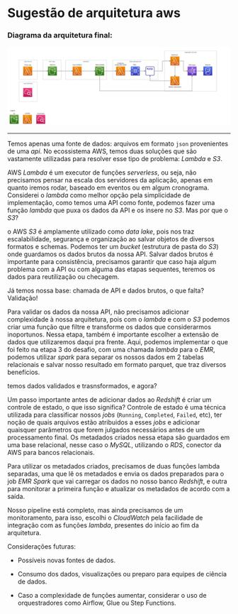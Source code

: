 # Sugestão de arquitetura aws

### Diagrama da arquitetura final:

![Arquitetura](Diagrama_arquitetura_AWS.jpg)

---



Temos apenas uma fonte de dados: arquivos em formato `json` provenientes de uma _api_. No ecossistema AWS, temos duas soluções que são vastamente utilizadas para resolver esse tipo de problema: _Lambda_ e _S3_.

AWS _Lambda_ é um executor de funções _serverless_, ou seja, não precisamos pensar na escala dos servidores da aplicação, apenas em quanto iremos rodar, baseado em eventos ou em algum cronograma. Considerei o _lambda_ como melhor opção pela simplicidade de implementação, como temos uma API como fonte, podemos fazer uma função _lambda_ que puxa os dados da API e os insere no _S3_. Mas por que o _S3_?

o AWS _S3_ é amplamente utilizado como _data lake_, pois nos traz escalabilidade, segurança e organização ao salvar objetos de diversos formatos e schemas. Podemos ter um _bucket_ (estrutura de pasta do _S3_) onde guardamos os dados brutos da nossa API. Salvar dados brutos é importante para consistência, precisamos garantir que caso haja algum problema com a API ou com alguma das etapas sequentes, teremos os dados para reutilização ou checagem.

Já temos nossa base: chamada de API e dados brutos, o que falta? Validação! 

Para validar os dados da nossa API, não precisamos adicionar complexidade à nossa arquitetura, pois com o _lambda_ e com o _S3_ podemos criar uma função que filtre e transforme os dados que considerarmos inoportunos. Nessa etapa, também é importante escolher a extensão de dados que utilizaremos daqui pra frente. Aqui, podemos implementar o que foi feito na etapa 3 do desafio, com uma chamada _lambda_ para o _EMR_, podemos utilizar _spark_ para separar os nossos dados em 2 tabelas relacionais e salvar nosso resultado em formato parquet, que traz diversos benefícios.

temos dados validados e trasnsformados, e agora? 

Um passo importante antes de adicionar dados ao _Redshift_ é criar um controle de estado, o que isso significa? Controle de estado é uma técnica utilizada para classificar nossos _jobs_ (`Running`, `Completed`, `Failed`, etc), ter noção de quais arquivos estão atribuidos a esses _jobs_ e adicionar quaisquer parâmetros que forem julgados necessários antes de um processamento final. Os metadados criados nessa etapa são guardados em uma base relacional, nesse caso o _MySQL_, utilizando o _RDS_, conector da AWS para bancos relacionais.

Para utilizar os metadados criados, precisamos de duas funções lambda separadas, uma que lê os metadados e envia os dados preparados para o job _EMR Spark_ que vai carregar os dados no nosso banco _Redshift_, e outra para monitorar a primeira função e atualizar os metadados de acordo com a saída.

Nosso pipeline está completo, mas ainda precisamos de um monitoramento, para isso, escolhi o _CloudWatch_ pela facilidade de integração com as funções _lambda_, presentes do início ao fim da arquitetura.

Considerações futuras: 

* Possíveis novas fontes de dados.

* Consumo dos dados, visualizações ou preparo para equipes de ciência de dados.

* Caso a complexidade de funções aumentar, considerar o uso de orquestradores como Airflow, Glue ou Step Functions.
